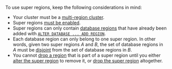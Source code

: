 To use super regions, keep the following considerations in mind:

- Your cluster must be a [multi-region cluster](multiregion-overview.html).
- Super regions [must be enabled](#enable-super-regions).
- Super regions can only contain [database regions](multiregion-overview.html#database-regions) that have already been added with [`ALTER DATABASE ... ADD REGION`](alter-database.html#add-region).
- Each database region can only belong to one super region. In other words, given two super regions _A_ and _B_, the set of database regions in _A_ must be [disjoint](https://en.wikipedia.org/wiki/Disjoint_sets) from the set of database regions in _B_.
- You cannot [drop a region](alter-database.html#drop-region) that is part of a super region until you either [alter the super region](alter-database.html#alter-super-region) to remove it, or [drop the super region](alter-database.html#drop-super-region) altogether.
